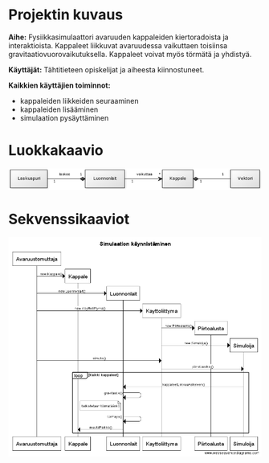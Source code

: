 # Projektin kuvaus

**Aihe:** Fysiikkasimulaattori avaruuden kappaleiden kiertoradoista ja interaktioista. 
Kappaleet liikkuvat avaruudessa vaikuttaen toisiinsa gravitaatiovuorovaikutuksella. Kappaleet voivat myös törmätä ja yhdistyä.

**Käyttäjät:** Tähtitieteen opiskelijat ja aiheesta kiinnostuneet.

**Kaikkien käyttäjien toiminnot:** 

* kappaleiden liikkeiden seuraaminen
* kappaleiden lisääminen
* simulaation pysäyttäminen


# Luokkakaavio

![Luokkakaavio](https://github.com/NailoTB/Avaruustomuttaja/blob/master/dokumentaatio/luokkakaavio.png)


# Sekvenssikaaviot

![SimulaationKaynnistaminen](https://github.com/NailoTB/Avaruustomuttaja/blob/master/dokumentaatio/sekvenssi_simulaationKaynnistaminen.png)

